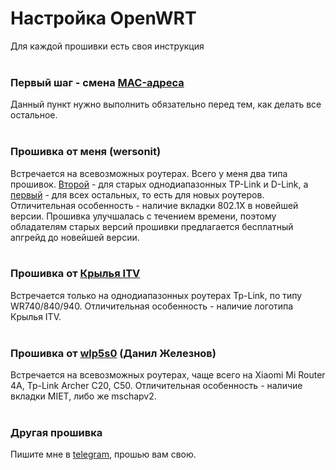 # Настройка OpenWRT
Для каждой прошивки есть своя инструкция<br><br>

### Первый шаг - смена [MAC-адреса](/setup/macaddr.md) <br>
Данный пункт нужно выполнить обязательно перед тем, как делать все остальное.<br><br>

### Прошивка от меня (wersonit) <br>
Встречается на всевозможных роутерах. Всего у меня два типа прошивок. [Второй](/setup/wersonit_old.md) - для старых однодиапазонных TP-Link и D-Link, а [первый](/setup/wersonit_new.md) - для всех остальных, то есть для новых роутеров. Отличительная особенность - наличие вкладки 802.1X в новейшей версии. Прошивка улучшалась с течением времени, поэтому обладателям старых версий прошивки предлагается бесплатный апгрейд до новейшей версии. <br><br>

### Прошивка от [Крылья ITV](krylya.md) <br>
Встречается только на однодиапазонных роутерах Tp-Link, по типу WR740/840/940. Отличительная особенность - наличие логотипа Крылья ITV.<br><br>

### Прошивка от [wlp5s0](https://github.com/wlp5s0/ro/blob/master/4-setup-owrt.md) (Данил Железнов) <br>
Встречается на всевозможных роутерах, чаще всего на Xiaomi Mi Router 4A, Tp-Link Archer C20, C50. Отличительная особенность - наличие вкладки MIET, либо же mschapv2. <br><br>

### Другая прошивка <br>
Пишите мне в [telegram](https://t.me/aogudugnp), прошью вам свою.
